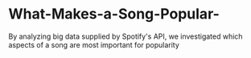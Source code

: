 # What-Makes-a-Song-Popular-
By analyzing big data supplied by Spotify's API, we investigated which aspects of a song are most important for popularity 
